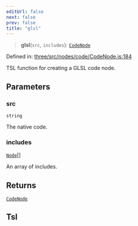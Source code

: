 ```yaml
---
editUrl: false
next: false
prev: false
title: "glsl"
---
```


> **glsl**(`src`, `includes`): [`CodeNode`](/reference/threewebgpu/classes/codenode/)

Defined in: [three/src/nodes/code/CodeNode.js:184](https://github.com/DefinitelyMaybe/three-i18n/blob/fa57b79433d1c349ffb23a78727299c8d4190136/three/src/nodes/code/CodeNode.js#L184)

TSL function for creating a GLSL code node.

## Parameters

### src

`string`

The native code.

### includes

[`Node`](/reference/threewebgpu/classes/node/)[]

An array of includes.

## Returns

[`CodeNode`](/reference/threewebgpu/classes/codenode/)

## Tsl
